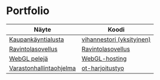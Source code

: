 # Portfolio
|Näyte|Koodi|
|-----|------|
|[Kaupankäyntialusta](https://vihannestori-client.fly.dev)|[vihannestori (yksityinen)](https://github.com/EternalAzure/vihannestori)|
|[Ravintolasovellus](https://ravintolasovellus.fly.dev/)|[Ravintolasovellus](https://github.com/EternalAzure/Ravintolasovellus)|
|[WebGL pelejä](https://webgl-hosting.fly.dev/)|[WebGL-hosting](https://github.com/EternalAzure/WebGL-hosting)|
|[Varastonhallintaohjelma](https://github.com/EternalAzure/ot-harjoitustyo/releases/tag/sqlite3)|[ot-harjoitustyo](https://github.com/EternalAzure/ot-harjoitustyo)|

